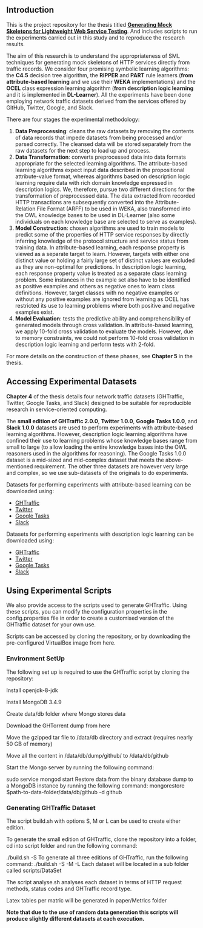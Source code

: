 ## Introduction

This is the project repository for the thesis titled **[Generating Mock Skeletons for Lightweight Web Service Testing](https://bitbucket.org/tbhagya/thesis/)**. And includes scripts to run the experiments carried out in this study and to reproduce the research results.

The aim of this research is to understand the appropriateness of SML techniques for generating mock skeletons of HTTP services directly from traffic records. We consider four promising symbolic learning algorithms: the **C4.5** decision tree algorithm, the **RIPPER** and **PART** rule learners (**from** **attribute-based learning** and we use their **WEKA** implementations) and the **OCEL** class expression learning algorithm (**from description logic learning** and it is implemented in **DL-Learner**). All the experiments have been done employing network traffic datasets derived from the services offered by GitHub, Twitter, Google, and Slack. 

There are four stages the experimental methodology: 

1. **Data Preprocessing**: cleans the raw datasets by removing the contents of data records that impede datasets from being processed and/or parsed correctly. The cleansed data will be stored separately from the raw datasets for the next step to load up and process.
2. **Data Transformation**: converts preprocessed data into data formats appropriate for the selected learning algorithms. The attribute-based learning algorithms expect input data described in the propositional attribute-value format, whereas algorithms based on description logic learning require data with rich domain knowledge expressed in description logics. We, therefore, pursue two different directions for the transformation of preprocessed data. The data extracted from recorded HTTP transactions are subsequently converted into the Attribute-Relation File Format (ARFF) to be used in WEKA, also transformed into the OWL knowledge bases to be used in DL-Learner (also some individuals on each knowledge base are selected to serve as examples).
3. **Model Construction**: chosen algorithms are used to train models to predict some of the properties of HTTP service responses by directly inferring knowledge of the protocol structure and service status from training data. In attribute-based learning, each response property is viewed as a separate target to learn. However, targets with either one distinct value or holding a fairly large set of distinct values are excluded as they are non-optimal for predictions. In description logic learning, each response property value is treated as a separate class learning problem. Some instances in the example set also have to be identified as positive examples and others as negative ones to learn class definitions. However, target classes with no negative examples or without any positive examples are ignored from learning as OCEL has restricted its use to learning problems where both positive and negative examples exist.
4. **Model Evaluation**: tests the predictive ability and comprehensibility of generated models through cross validation. In attribute-based learning, we apply 10-fold cross validation to evaluate the models. However, due to memory constraints, we could not perform 10-fold cross validation in description logic learning and perform tests with 2-fold.

For more details on the construction of these phases, see **Chapter 5** in the thesis.

## Accessing Experimental Datasets

**Chapter 4** of the thesis details four network traffic datasets (GHTraffic, Twitter, Google Tasks, and Slack) designed to be suitable for reproducible research in service-oriented computing. 

The **small edition of GHTraffic 2.0.0**, **Twitter 1.0.0**, **Google Tasks 1.0.0**, and **Slack 1.0.0** datasets are used to perform experiments with attribute-based learning algorithms. However, description logic learning algorithms have confined their use to learning problems whose knowledge bases range from small to large (to allow loading the entire knowledge bases into the OWL reasoners used in the algorithms for reasoning). The Google Tasks 1.0.0 dataset is a mid-sized and mid-complex dataset that meets the above-mentioned requirement. The other three datasets are however very large and complex, so we use sub-datasets of the originals to do experiments.

Datasets for performing experiments with attribute-based learning can be downloaded using: 

- [GHTraffic](https://zenodo.org/record/4007589/files/ghtraffic-S-2.0.0.zip)
- [Twitter](https://zenodo.org/record/4007570/files/twitter-1.0.0.zip)
- [Google Tasks](https://zenodo.org/record/4007570/files/googletasks-1.0.0.zip)
- [Slack](https://zenodo.org/record/4007570/files/slack-1.0.0.zip)

Datasets for performing experiments with description logic learning can be downloaded using:

- [GHTraffic](https://zenodo.org/record/4008239/files/sub-ghtraffic-S-2.0.0.zip)
- [Twitter](https://zenodo.org/record/4008239/files/sub-twitter-1.0.0.zip)
- [Google Tasks](https://zenodo.org/record/4007570/files/googletasks-1.0.0.zip)
- [Slack](https://zenodo.org/record/4008239/files/sub-slack-1.0.0.zip)

## Using Experimental Scripts

We also provide access to the scripts used to generate GHTraffic. Using these scripts, you can modify the configuration properties in the config.properties file in order to create a customised version of the GHTraffic dataset for your own use.

Scripts can be accessed by cloning the repository, or by downloading the pre-configured VirtualBox image from here.

### Environment SetUp

The following set up is required to use the GHTraffic script by cloning the repository:

Install openjdk-8-jdk

Install MongoDB 3.4.9

Create data/db folder where Mongo stores data

Download the GHTorrent dump from here

Move the gzipped tar file to /data/db directory and extract (requires nearly 50 GB of memory)

Move all the content in /data/db/dump/github/ to /data/db/github

Start the Mongo server by running the following command:

sudo service mongod start 
Restore data from the binary database dump to a MongoDB instance by running the following command:
mongorestore $path-to-data-folder/data/db/github -d github 

### Generating GHTraffic Dataset

The script build.sh with options S, M or L can be used to create either edition.

To generate the small edition of GHTraffic, clone the repository into a folder, cd into script folder and run the following command:

./build.sh -S 
To generate all three editions of GHTraffic, run the following command:
./build.sh -S -M -L 
Each dataset will be located in a sub folder called scripts/DataSet

The script analyse.sh analyses each dataset in terms of HTTP request methods, status codes and GHTraffic record type.

Latex tables per matric will be generated in paper/Metrics folder

**Note that due to the use of random data generation this scripts will produce slightly different datasets at each execution.**

